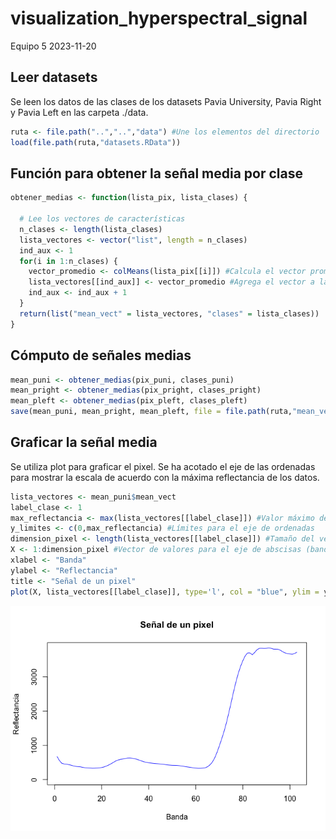 visualization_hyperspectral_signal
================
Equipo 5
2023-11-20

## Leer datasets

Se leen los datos de las clases de los datasets Pavia University, Pavia
Right y Pavia Left en las carpeta ./data.

``` r
ruta <- file.path("..","..","data") #Une los elementos del directorio
load(file.path(ruta,"datasets.RData"))
```

## Función para obtener la señal media por clase

``` r
obtener_medias <- function(lista_pix, lista_clases) {
  
  # Lee los vectores de características
  n_clases <- length(lista_clases)
  lista_vectores <- vector("list", length = n_clases)
  ind_aux <- 1
  for(i in 1:n_clases) {
    vector_promedio <- colMeans(lista_pix[[i]]) #Calcula el vector promedio
    lista_vectores[[ind_aux]] <- vector_promedio #Agrega el vector a la lista de vectores
    ind_aux <- ind_aux + 1
  }
  return(list("mean_vect" = lista_vectores, "clases" = lista_clases))
}
```

## Cómputo de señales medias

``` r
mean_puni <- obtener_medias(pix_puni, clases_puni)
mean_pright <- obtener_medias(pix_pright, clases_pright)
mean_pleft <- obtener_medias(pix_pleft, clases_pleft)
save(mean_puni, mean_pright, mean_pleft, file = file.path(ruta,"mean_vectors.RData"))
```

## Graficar la señal media

Se utiliza plot para graficar el pixel. Se ha acotado el eje de las
ordenadas para mostrar la escala de acuerdo con la máxima reflectancia
de los datos.

``` r
lista_vectores <- mean_puni$mean_vect
label_clase <- 1
max_reflectancia <- max(lista_vectores[[label_clase]]) #Valor máximo de reflectancia
y_limites <- c(0,max_reflectancia) #Límites para el eje de ordenadas
dimension_pixel <- length(lista_vectores[[label_clase]]) #Tamaño del vector del pixel
X <- 1:dimension_pixel #Vector de valores para el eje de abscisas (bandas)
xlabel <- "Banda"
ylabel <- "Reflectancia"
title <- "Señal de un pixel"
plot(X, lista_vectores[[label_clase]], type='l', col = "blue", ylim = y_limites, main = title, xlab = xlabel, ylab = ylabel)
```

![](visualization_hyperspectral_signal_files/figure-gfm/grafica%20pixel-1.png)<!-- -->
